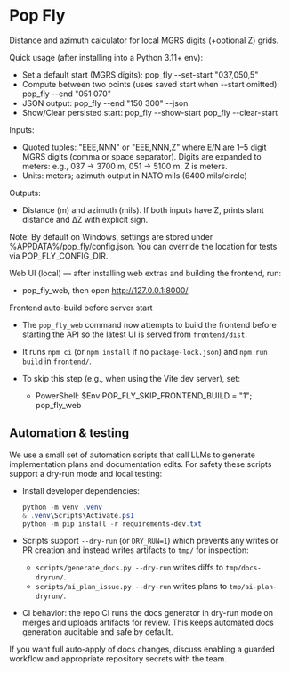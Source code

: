 # Pop Fly

Distance and azimuth calculator for local MGRS digits (+optional Z) grids.

Quick usage (after installing into a Python 3.11+ env):

- Set a default start (MGRS digits):
  pop_fly --set-start "037,050,5"
- Compute between two points (uses saved start when --start omitted):
  pop_fly --end "051 070"
- JSON output:
  pop_fly --end "150 300" --json
- Show/Clear persisted start:
  pop_fly --show-start
  pop_fly --clear-start

Inputs:
- Quoted tuples: "EEE,NNN" or "EEE,NNN,Z" where E/N are 1–5 digit MGRS digits (comma or space separator). Digits are expanded to meters: e.g., 037 → 3700 m, 051 → 5100 m. Z is meters.
- Units: meters; azimuth output in NATO mils (6400 mils/circle)

Outputs:
- Distance (m) and azimuth (mils). If both inputs have Z, prints slant distance and ΔZ with explicit sign.

Note: By default on Windows, settings are stored under %APPDATA%/pop_fly/config.json.
You can override the location for tests via POP_FLY_CONFIG_DIR.

Web UI (local) — after installing web extras and building the frontend, run:
- pop_fly_web, then open http://127.0.0.1:8000/

Frontend auto-build before server start
- The `pop_fly_web` command now attempts to build the frontend before starting the API so the latest UI is served from `frontend/dist`.
- It runs `npm ci` (or `npm install` if no `package-lock.json`) and `npm run build` in `frontend/`.
- To skip this step (e.g., when using the Vite dev server), set:

  - PowerShell:
    $Env:POP_FLY_SKIP_FRONTEND_BUILD = "1"; pop_fly_web


Automation & testing
---------------------

We use a small set of automation scripts that call LLMs to generate implementation plans and documentation edits. For safety these scripts support a dry-run mode and local testing:

- Install developer dependencies:

  ```powershell
  python -m venv .venv
  & .venv\Scripts\Activate.ps1
  python -m pip install -r requirements-dev.txt
  ```

- Scripts support `--dry-run` (or `DRY_RUN=1`) which prevents any writes or PR creation and instead writes artifacts to `tmp/` for inspection:
  - `scripts/generate_docs.py --dry-run` writes diffs to `tmp/docs-dryrun/`.
  - `scripts/ai_plan_issue.py --dry-run` writes plans to `tmp/ai-plan-dryrun/`.

- CI behavior: the repo CI runs the docs generator in dry-run mode on merges and uploads artifacts for review. This keeps automated docs generation auditable and safe by default.

If you want full auto-apply of docs changes, discuss enabling a guarded workflow and appropriate repository secrets with the team.